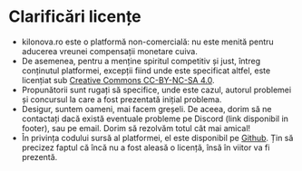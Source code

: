 # Clarificări licențe

* kilonova.ro este o platformă non-comercială: nu este menită pentru aducerea vreunei compensații monetare cuiva.
* De asemenea, pentru a menține spiritul competitiv și just, întreg conținutul platformei, excepții fiind unde este specificat altfel, este licențiat sub [Creative Commons CC-BY-NC-SA 4.0](https://creativecommons.org/licenses/by-nc-sa/4.0/).
* Propunătorii sunt rugați să specifice, unde este cazul, autorul problemei și concursul la care a fost prezentată inițial problema.
* Desigur, suntem oameni, mai facem greșeli. De aceea, dorim să ne contactați dacă există eventuale probleme pe Discord (link disponibil in footer), sau pe email. Dorim să rezolvăm totul cât mai amical!
* În privința codului sursă al platformei, el este disponibil pe [Github](https://github.com/KiloProjects/Kilonova). Țin să precizez faptul că încă nu a fost aleasă o licență, însă în viitor va fi prezentă.
